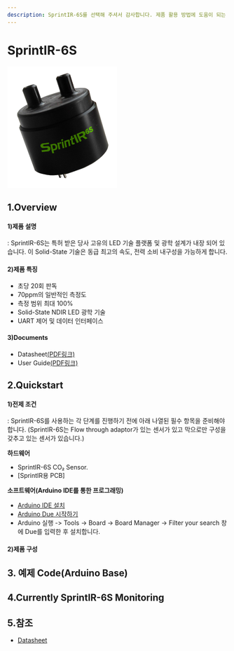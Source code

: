 ```yaml
---
description: SprintIR-6S를 선택해 주셔서 감사합니다. 제품 활용 방법에 도움이 되는 모든 문서를 제공하였습니다.
---
```


# SprintIR-6S

<img src="product-document/gss/SprintIR6S250x250.png">

## 1.Overview

#### 1)제품 설명

: SprintIR-6S는 특허 받은 당사 고유의 LED 기술 플랫폼 및 광학 설계가 내장 되어 있습니다. 이 Solid-State 기술은 동급 최고의 속도, 전력 소비 내구성을 가능하게 합니다.

#### 2)제품 특징

* 초당 20회 판독
* 70ppm의 일반적인 측정도
* 측정 범위 최대 100%
* Solid-State NDIR LED 광학 기술
* UART 제어 및 데이터 인터페이스

#### 3)Documents

* Datasheet[(PDF링크)](https://cdn.shopify.com/s/files/1/0019/5952/files/SprintIR-6S_Data_Sheet_Rev_4.11.pdf)
* User Guide[(PDF링크)](https://cdn.shopify.com/s/files/1/0019/5952/files/CO2Meter-GSS-SprintIR-6S-User-Guide-Rev-4.1.pdf)

## 2.Quickstart

#### 1)전제 조건

: SprintIR-6S를 사용하는 각 단계를 진행하기 전에 아래 나열된 필수 항목을 준비해야 합니다. (SprintIR-6S는 Flow through adaptor가 있는 센서가 있고 막으로만 구성을 갖추고 있는 센서가 있습니다.)

**하드웨어**

* SprintIR-6S CO₂ Sensor.
* [SprintIR용 PCB]

**소프트웨어(Arduino IDE를 통한 프로그래밍)**

* [Arduino IDE 설치](https://www.arduino.cc/en/software)
* [Arduino Due 시작하기](https://www.arduino.cc/en/Guide/ArduinoDue)
* Arduino 실행 -> Tools -> Board -> Board Manager -> Filter your search 창에 Due를 입력한 후 설치합니다.

#### 2)제품 구성

## 3. 예제 Code(Arduino Base)

## 4.Currently SprintIR-6S Monitoring

## 5.참조

* [Datasheet](https://www.co2meter.com/products/sprintir6s-5-co2-smart-sensor)

